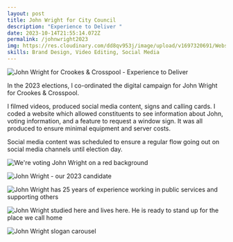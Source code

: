 ```yaml
---
layout: post
title: John Wright for City Council
description: "Experience to Deliver "
date: 2023-10-14T21:55:14.072Z
permalink: /johnwright2023
img: https://res.cloudinary.com/dd8qv953j/image/upload/v1697320691/Website_cover_nkvk49.png
skills: Brand Design, Video Editing, Social Media
---
```

![John Wright for Crookes & Crosspool - Experience to Deliver](https://res.cloudinary.com/dd8qv953j/image/upload/v1697320703/JW_Cover_Photo_1_._bhmthv.png "John Wright for Crookes & Crosspool")

In the 2023 elections, I co-ordinated the digital campaign for John Wright for Crookes & Crosspool. 

I filmed videos, produced social media content, signs and calling cards. I coded a website which allowed constituents to see information about John, voting information, and a feature to request a window sign. It was all produced to ensure minimal equipment and server costs. 

Social media content was scheduled to ensure a regular flow going out on social media channels until election day.

![We're voting John Wright on a red background ](https://res.cloudinary.com/dd8qv953j/image/upload/v1697320897/JW_COP_Poster_d716cf.png "John Wright window poster")

![John Wright - our 2023 candidate](https://res.cloudinary.com/dd8qv953j/image/upload/v1697321027/2023_election_candidate_s7qnf5.png "John Wright - our 2023 candidate")

![John Wright has 25 years of experience working in public services and supporting others](https://res.cloudinary.com/dd8qv953j/image/upload/v1697321026/25_years_of_experience_uicoh8.png "John Wright 25 years poster")

![John Wright studied here and lives here. He is ready to stand up for the place we call home ](https://res.cloudinary.com/dd8qv953j/image/upload/v1697321030/lived_and_worked_rm6rig.png "John Wright lives here poster")

![](https://res.cloudinary.com/dd8qv953j/image/upload/v1697321029/experience_to_deliver_tj2fhw.png "John Wright slogan carousel")